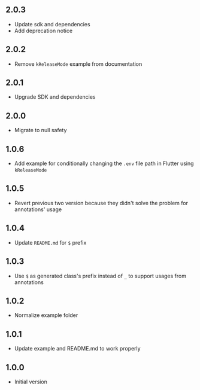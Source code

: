 ## 2.0.3

- Update sdk and dependencies
- Add deprecation notice

## 2.0.2

- Remove `kReleaseMode` example from documentation

## 2.0.1

- Upgrade SDK and dependencies

## 2.0.0

- Migrate to null safety

## 1.0.6

- Add example for conditionally changing the `.env` file path in Flutter using `kReleaseMode`

## 1.0.5

- Revert previous two version because they didn't solve the problem for annotations' usage

## 1.0.4

- Update `README.md` for `$` prefix

## 1.0.3

- Use `$` as generated class's prefix instead of `_` to support usages from annotations

## 1.0.2

- Normalize example folder

## 1.0.1

- Update example and README.md to work properly

## 1.0.0

- Initial version
